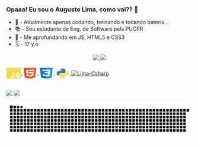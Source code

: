 ### Opaaa! Eu sou o Augusto Lima, como vai?? 👋

- 📌 - Atualmente apenas codando, treinando e tocando bateria...
- 📚 - Sou estudante de Eng. de Software pela PUCPR
- 📕 - Me aprofundando em JS, HTML5 e CSS3
- 🗓 - 17 y.o

<div align="center">
  <a href="https://github.com/ArgustoLima">
  <img height="150em" src="https://github-readme-stats.vercel.app/api?username=ArgustoLima&show_icons=true&theme=dark&include_all_commits=true&count_private=true"/>
  <img height="150em" src="https://github-readme-stats.vercel.app/api/top-langs/?username=ArgustoLima&layout=compact&langs_count=7&theme=dark"/>
</div>
  
</div>
<div style="display: inline_block"><br>
  <img align="center" alt="Lima-Js" height="30" width="40" src="https://raw.githubusercontent.com/devicons/devicon/master/icons/javascript/javascript-plain.svg">
  <img align="center" alt="Lima-HTML" height="30" width="40" src="https://raw.githubusercontent.com/devicons/devicon/master/icons/html5/html5-original.svg">
  <img align="center" alt="Lima-CSS" height="30" width="40" src="https://raw.githubusercontent.com/devicons/devicon/master/icons/css3/css3-original.svg">
  <img align="center" alt="Lima-Python" height="30" width="40" src="https://raw.githubusercontent.com/devicons/devicon/master/icons/python/python-original.svg">
  <img align="center" alt="Lima-Csharp" height="30" width="40" src="https://cdn.jsdelivr.net/gh/devicons/devicon/icons/java/java-plain.svg">
</div>

 ## 
 
 <div>
   <a href="https://www.instagram.com/augusto.vlima/" target="_blank"><img src="https://img.shields.io/badge/-Instagram-%23E4405F?style=for-the-badge&logo=instagram&logoColor=white" target="_blank"></a>
  <a href = "mailto:augusto.vlima2@gmail.com"><img src="https://img.shields.io/badge/-Gmail-%23333?style=for-the-badge&logo=gmail&logoColor=white" target="_blank"></a>
 <div>
   
![Snake animation](https://github.com/ArgustoLima/ArgustoLima/blob/output/github-contribution-grid-snake.svg)


